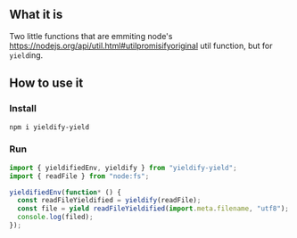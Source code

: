 ## What it is

Two little functions that are emmiting node's https://nodejs.org/api/util.html#utilpromisifyoriginal util function, but for `yield`ing.

## How to use it

### Install

`npm i yieldify-yield`

### Run

```javascript
import { yieldifiedEnv, yieldify } from "yieldify-yield";
import { readFile } from "node:fs";

yieldifiedEnv(function* () {
  const readFileYieldified = yieldify(readFile);
  const file = yield readFileYieldified(import.meta.filename, "utf8");
  console.log(filed);
});
```
